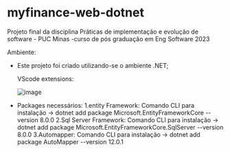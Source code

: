 # myfinance-web-dotnet
Projeto final da disciplina Práticas de implementação e evolução de software - PUC Minas -curso de pós graduação em Eng Software 2023

Ambiente:
- Este projeto foi criado utilizando-se o ambiente .NET;
  
  VScode extensions:



  ![image](https://github.com/0utl4nd3r4ut0/myfinance-web-dotnet/assets/148460805/c75091ac-c47a-443c-b110-775238234dc4)

- Packages necessários:
  1.entity Framework: Comando CLI para instalação -> dotnet add package Microsoft.EntityFrameworkCore --version 8.0.0
  2.Sql Server Framework: Comando CLI para instalação -> dotnet add package Microsoft.EntityFrameworkCore.SqlServer --version 8.0.0
  3.Automapper: Comando CLI para instalação -> dotnet add package AutoMapper --version 12.0.1
